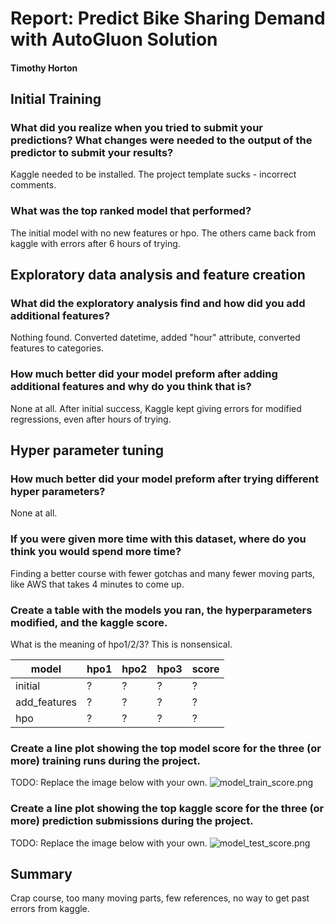 # Report: Predict Bike Sharing Demand with AutoGluon Solution
#### Timothy Horton

## Initial Training
### What did you realize when you tried to submit your predictions? What changes were needed to the output of the predictor to submit your results?
Kaggle needed to be installed.  The project template sucks - incorrect comments.

### What was the top ranked model that performed?
The initial model with no new features or hpo.  The others came back from kaggle with errors after 6 hours of trying.

## Exploratory data analysis and feature creation
### What did the exploratory analysis find and how did you add additional features?
Nothing found.  Converted datetime, added "hour" attribute, converted features to categories.

### How much better did your model preform after adding additional features and why do you think that is?
None at all.  After initial success, Kaggle kept giving errors for modified regressions, even after hours of trying.

## Hyper parameter tuning
### How much better did your model preform after trying different hyper parameters?
None at all.

### If you were given more time with this dataset, where do you think you would spend more time?
Finding a better course with fewer gotchas and many fewer moving parts, like AWS that takes 4 minutes to come up.

### Create a table with the models you ran, the hyperparameters modified, and the kaggle score.
What is the meaning of hpo1/2/3?  This is nonsensical.

|model|hpo1|hpo2|hpo3|score|
|--|--|--|--|--|
|initial|?|?|?|?|
|add_features|?|?|?|?|
|hpo|?|?|?|?|

### Create a line plot showing the top model score for the three (or more) training runs during the project.
TODO: Replace the image below with your own.
![model_train_score.png](img/model_train_score.png)

### Create a line plot showing the top kaggle score for the three (or more) prediction submissions during the project.
TODO: Replace the image below with your own.
![model_test_score.png](img/model_test_score.png)

## Summary
Crap course, too many moving parts, few references, no way to get past errors from kaggle.